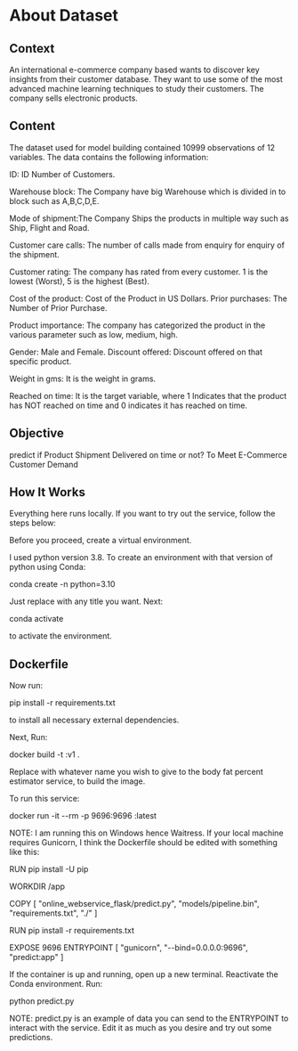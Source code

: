 # About Dataset
## Context
An international e-commerce company based wants to discover key insights from their customer database. They want to use some of the most advanced machine learning techniques to study their customers. The company sells electronic products.

## Content
The dataset used for model building contained 10999 observations of 12 variables.
The data contains the following information:

ID: ID Number of Customers.

Warehouse block: The Company have big Warehouse which is divided in to block such as A,B,C,D,E.

Mode of shipment:The Company Ships the products in multiple way such as Ship, Flight and Road.

Customer care calls: The number of calls made from enquiry for enquiry of the shipment.

Customer rating: The company has rated from every customer. 1 is the lowest (Worst), 5 is the highest (Best).

Cost of the product: Cost of the Product in US Dollars.
Prior purchases: The Number of Prior Purchase.

Product importance: The company has categorized the product in the various parameter such as low, medium, high.

Gender: Male and Female.
Discount offered: Discount offered on that specific product.


Weight in gms: It is the weight in grams.

Reached on time: It is the target variable, where 1 Indicates that the product has NOT reached on time and 0 indicates it has reached on time.
## Objective
predict if  Product Shipment Delivered on time or not? To Meet E-Commerce Customer Demand
## How It Works 

Everything here runs locally. If you want to try out the service, follow the steps below:

Before you proceed, create a virtual environment.

I used python version 3.8. To create an environment with that version of python using Conda:

conda create -n <env-name> python=3.10

Just replace <env-name> with any title you want. Next:

 conda activate <env-name>

to activate the environment.


## Dockerfile
Now run:

 pip install -r requirements.txt

to install all necessary external dependencies.

Next, Run:

docker build -t <service-name>:v1 .

Replace <service-name> with whatever name you wish to give to the body fat percent estimator service, to build the image.

To run this service:

docker run -it --rm -p 9696:9696 <service-name>:latest

NOTE: I am running this on Windows hence Waitress. If your local machine requires Gunicorn, I think the Dockerfile should be edited with something like this:


RUN pip install -U pip

WORKDIR /app

COPY [ "online_webservice_flask/predict.py", "models/pipeline.bin", "requirements.txt", "./" ]

RUN pip install -r requirements.txt

EXPOSE 9696 
ENTRYPOINT [ "gunicorn", "--bind=0.0.0.0:9696", "predict:app" ]

If the container is up and running, open up a new terminal. Reactivate the Conda environment. Run:

python predict.py

NOTE: predict.py is an example of data you can send to the ENTRYPOINT to interact with the service. Edit it as much as you desire and try out some predictions.
